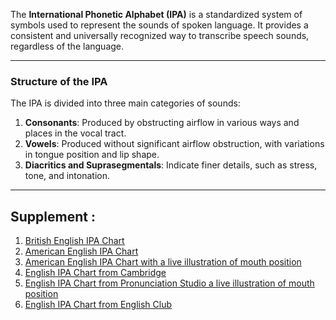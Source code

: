 The **International Phonetic Alphabet (IPA)** is a standardized system of symbols used to represent the sounds of spoken language. It provides a consistent and universally recognized way to transcribe speech sounds, regardless of the language.

---

### Structure of the IPA

The IPA is divided into three main categories of sounds:

1. **Consonants**: Produced by obstructing airflow in various ways and places in the vocal tract.
2. **Vowels**: Produced without significant airflow obstruction, with variations in tongue position and lip shape.
3. **Diacritics and Suprasegmentals**: Indicate finer details, such as stress, tone, and intonation.


--- 
## Supplement :
1. [British English IPA Chart](https://englishwithlucy.com/phonemic-chart/)
2. [American English IPA Chart ](https://americanipachart.com/)
3. [American English IPA Chart with a live illustration of mouth position](https://soundsamerican.net/)
4. [English IPA Chart from Cambridge](https://www.cambridge.org/features/IPAchart/)
5. [English IPA Chart from Pronunciation Studio a live illustration of mouth position](https://pronunciationstudio.com/english-ipa-chart/)
6. [English IPA Chart from English Club](https://www.englishclub.com/pronunciation/phonemic-chart-ia.php)
